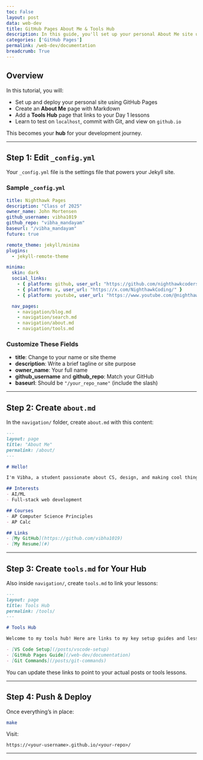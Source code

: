 ```yaml
---
toc: False
layout: post
data: web-dev
title: GitHub Pages About Me & Tools Hub
description: In this guide, you'll set up your personal About Me site using GitHub Pages and create a homepage to organize and link to your Day 1 tools lessons. By the end, you'll have a deployed website that documents your development setup and serves as a launchpad for future projects.
categories: ['GitHub Pages']
permalink: /web-dev/documentation
breadcrumb: True
---
```


##  Overview

In this tutorial, you will:
- Set up and deploy your personal site using GitHub Pages
- Create an **About Me** page with Markdown
- Add a **Tools Hub** page that links to your Day 1 lessons
- Learn to test on `localhost`, commit with Git, and view on `github.io`

This becomes your **hub** for your development journey.

---

##  Step 1: Edit `_config.yml`

Your `_config.yml` file is the settings file that powers your Jekyll site.

### Sample `_config.yml`

```yaml
title: Nighthawk Pages 
description: "Class of 2025"
owner_name: John Mortensen
github_username: vibha1019
github_repo: "vibha_mandayam" 
baseurl: "/vibha_mandayam"  
future: true

remote_theme: jekyll/minima
plugins:
  - jekyll-remote-theme

minima:
  skin: dark
  social_links:
    - { platform: github, user_url: "https://github.com/nighthawkcoders"}
    - { platform: x, user_url: "https://x.com/NighthawkCoding/" }
    - { platform: youtube, user_url: "https://www.youtube.com/@nighthawkcodingsociety2868" }

  nav_pages:
    - navigation/blog.md
    - navigation/search.md
    - navigation/about.md
    - navigation/tools.md
```

### Customize These Fields

- **title**: Change to your name or site theme  
- **description**: Write a brief tagline or site purpose  
- **owner_name**: Your full name  
- **github_username** and **github_repo**: Match your GitHub  
- **baseurl**: Should be `"/your_repo_name"` (include the slash)

---

## Step 2: Create `about.md`

In the `navigation/` folder, create `about.md` with this content:

```markdown
---
layout: page
title: "About Me"
permalink: /about/
---

# Hello!

I'm Vibha, a student passionate about CS, design, and making cool things with tech. This site documents my projects and learning journey.

## Interests
- AI/ML
- Full-stack web development

## Courses
- AP Computer Science Principles
- AP Calc

## Links
- [My GitHub](https://github.com/vibha1019)
- [My Resume](#)
```

---

## Step 3: Create `tools.md` for Your Hub

Also inside `navigation/`, create `tools.md` to link your lessons:

```markdown
---
layout: page
title: Tools Hub
permalink: /tools/
---

# Tools Hub

Welcome to my tools hub! Here are links to my key setup guides and lessons:

- [VS Code Setup](/posts/vscode-setup)
- [GitHub Pages Guide](/web-dev/documentation)
- [Git Commands](/posts/git-commands)
```

You can update these links to point to your actual posts or tools lessons.

---
## Step 4: Push & Deploy

Once everything’s in place:

```bash
make     
```


Visit:  
```
https://<your-username>.github.io/<your-repo>/
```

---


